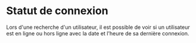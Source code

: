 # Statut de connexion

Lors d'une recherche d'un utilisateur, il est possible de voir si un utilisateur est en ligne ou hors ligne avec la date et l'heure
de sa dernière connexion.
